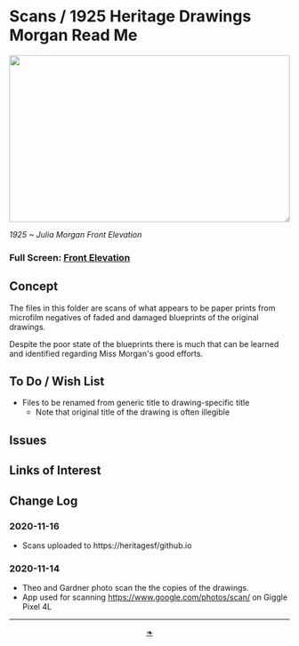 # Scans / 1925 Heritage Drawings Morgan Read Me


<div style=height:300px;overflow:hidden;width:100%;resize:both; ><img src=https://heritagesf.github.io/scans/1925-heritage-drawings-morgan/elevation-north.jpg height=100% width=100%></div>

_1925 ~ Julia Morgan Front Elevation_


### Full Screen: [Front Elevation]( https://heritagesf.github.io/scans/1925-heritage-drawings-morgan/elevation-north.jpg )


## Concept

The files in this folder are scans of what appears to be paper prints from microfilm negatives of faded and damaged blueprints of the original drawings.

Despite the poor state of the blueprints there is much that can be learned and identified regarding Miss Morgan's good efforts.


## To Do / Wish List

* Files to be renamed from generic title to drawing-specific title
	* Note that original title of the drawing is often illegible


## Issues


## Links of Interest


## Change Log

### 2020-11-16

* Scans uploaded to https://heritagesf/github.io

### 2020-11-14

* Theo and Gardner photo scan the the copies of the drawings.
* App used for scanning https://www.google.com/photos/scan/ on Giggle Pixel 4L



***

<center><a href=javascript:window.scrollTo(0,0); class=aDingbat  title="Scroll to top" > ❧ </a></center>
